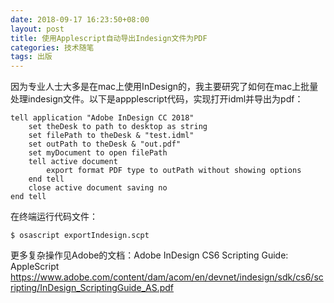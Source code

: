 ```yaml
---
date: 2018-09-17 16:23:50+08:00
layout: post
title: 使用Applescript自动导出Indesign文件为PDF
categories: 技术随笔
tags: 出版
---
```


因为专业人士大多是在mac上使用InDesign的，我主要研究了如何在mac上批量处理indesign文件。以下是appplescript代码，实现打开idml并导出为pdf：

```applescript
tell application "Adobe InDesign CC 2018"
	set theDesk to path to desktop as string
	set filePath to theDesk & "test.idml"
	set outPath to theDesk & "out.pdf"
	set myDocument to open filePath
	tell active document
		export format PDF type to outPath without showing options
	end tell
	close active document saving no
end tell
```

在终端运行代码文件：

```
$ osascript exportIndesign.scpt
```

更多复杂操作见Adobe的文档：Adobe InDesign CS6 Scripting Guide: AppleScript  <https://www.adobe.com/content/dam/acom/en/devnet/indesign/sdk/cs6/scripting/InDesign_ScriptingGuide_AS.pdf>

